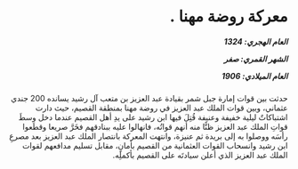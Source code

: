 <h1 dir="rtl">معركة روضة مهنا .</h1>

<h5 dir="rtl">العام الهجري:  1324

الشهر القمري: صفر

العام الميلادي: 1906</h5>

<p dir="rtl">حدثت بين قوات إمارة جبل شمر بقيادة عبد العزيز بن متعب آل رشيد يسانده 200 جندي عثماني، وبين قوات الملك عبد العزيز في روضة مهنا بمنطقة القصيم، حيث دارت اشتباكاتٌ ليلية خفيفة وعنيفة قُتِلَ فيها ابن رشيد على يدِ أهل القصيم عندما دخل وسطَ قواتِ الملك عبد العزيز ظنًّا منه أنهم قواتُه، فانهالوا عليه ببنادقهم فخَرَّ صريعا وقطَعوا رأسَه ووصلوا به إلى بريدة ثم عنيزة، وانتهت المعركة بانتصار الملك عبد العزيز بعد مصرعِ ابن رشيد وانسحاب القوات العثمانية من القصيم بأمانٍ، مقابل تسليم مدافعهم لقوات الملك عبد العزيز الذي أعلن سيادتَه على القصيم بأكملِه.</p></br>
